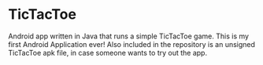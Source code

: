# TicTacToe
Android app written in Java that runs a simple TicTacToe game. This is my first Android Application ever! 
Also included in the repository is an unsigned TicTacToe apk file, in case someone wants to try out the app.
